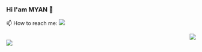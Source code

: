 ### Hi I'am MYAN 👋

<!--
**MYAN1998/MYAN1998** is a ✨ _special_ ✨ repository because its `README.md` (this file) appears on your GitHub profile.

Here are some ideas to get you started:

- 🔭 I’m currently working on ...
- 🌱 I’m currently learning ...
- 👯 I’m looking to collaborate on ...
- 🤔 I’m looking for help with ...
- 💬 Ask me about ...
- 📫 How to reach me: ...
- 😄 Pronouns: ...
- ⚡ Fun fact: ...
-->
📫 How to reach me: <a target="_blank" href="http://mail.qq.com/cgi-bin/qm_share?t=qm_mailme&email=XTgzLTg0JzUyKB0sLHM_MjA" style="text-decoration:none;"><img src="http://rescdn.qqmail.com/zh_CN/htmledition/images/function/qm_open/ico_mailme_02.png"/></a>
<div align="right">
    <img  src="https://github-readme-stats.vercel.app/api?username=MYAN1998&theme=tokyonight"/>
</div>

<div>
    <img  src="https://activity-graph.herokuapp.com/graph?username=MYAN1998&theme=react-dark"/>
</div>
    


